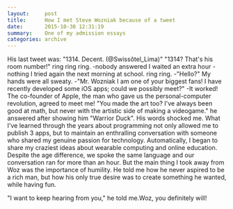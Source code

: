 ```yaml
---
layout:     post
title:      How I met Steve Wozniak because of a tweet
date:       2015-10-30 12:31:19
summary:    One of my admission essays
categories: archive
---
```


His last tweet was: "1314. Decent. (@Swissôtel_Lima)"
"1314? That's his room number!"
ring ring ring.
-nobody answered
I waited an extra hour
-nothing
I tried again the next morning at school.
ring ring.
-"Hello?" My hands were all sweaty.
-"Mr. Wozniak I am one of your biggest fans! I have recently developed some iOS apps; could we possibly meet?"
-It worked!
The co-founder of Apple, the man who gave us the personal-computer revolution, agreed to meet me! "You made the art too? I've always been good at math, but never with the artistic side of making a videogame." he answered after showing him "Warrior Duck". His words shocked me.
What I've learned through the years about programming not only allowed me to publish 3 apps, but to maintain an enthralling conversation with someone who shared my genuine passion for technology. Automatically, I began to share my craziest ideas about wearable computing and online education. Despite the age difference, we spoke the same language and our conversation ran for more than an hour. But the main thing I took away from Woz was the importance of humility. He told me how he never aspired to be a rich man, but how his only true desire was to create something he wanted, while having fun.
 
"I want to keep hearing from you," he told me.Woz, you definitely will!